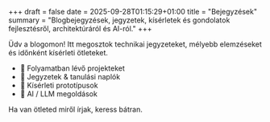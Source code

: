 +++
draft = false
date = 2025-09-28T01:15:29+01:00
title = "Bejegyzések"
summary = "Blogbejegyzések, jegyzetek, kísérletek és gondolatok fejlesztésről, architektúráról és AI-ról."
+++

Üdv a blogomon! Itt megosztok technikai jegyzeteket, mélyebb elemzéseket és időnként kísérleti ötleteket.

- 🚧 Folyamatban lévő projekteket
- 📓 Jegyzetek & tanulási naplók
- 🧪 Kísérleti prototípusok
- 🤖 AI / LLM megoldások

Ha van ötleted miről írjak, keress bátran.
